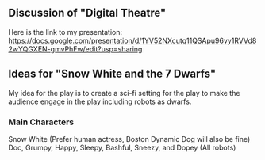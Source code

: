 ## Discussion of "Digital Theatre"
Here is the link to my presentation: https://docs.google.com/presentation/d/1YV52NXcutq11QSApu96vy1RVVd82wYQGXEN-gmvPhFw/edit?usp=sharing

## Ideas for "Snow White and the 7 Dwarfs" 
My idea for the play is to create a sci-fi setting for the play to make the audience engage in the play including robots as dwarfs.

### Main Characters

Snow White (Prefer human actress, Boston Dynamic Dog will also be fine)
Doc, Grumpy, Happy, Sleepy, Bashful, Sneezy, and Dopey (All robots)



